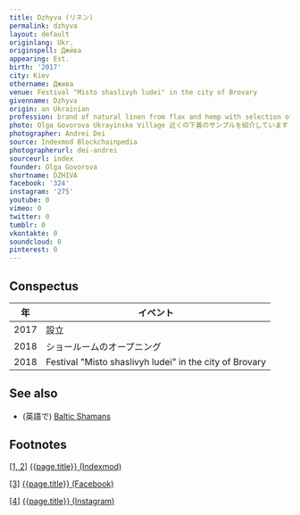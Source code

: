 ```yaml
---
title: Dzhyva (リネン)
permalink: dzhyva
layout: default
originlang: Ukr.
originspell: Джи́ва
appearing: Est.
birth: '2017'
city: Kiev
othername: Джива
venue: Festival "Misto shaslivyh ludei" in the city of Brovary
givenname: Dzhyva
origin: an Ukrainian
profession: brand of natural linen from flax and hemp with selection of old signs and patterns as a charm or amulet
photo: Olga Govorova Ukrayinske Village 近くの下着のサンプルを紹介しています
photographer: Andrei Dei
source: Indexmod Blockchainpedia
photographerurl: dei-andrei
sourceurl: index
founder: Olga Govorova
shortname: DZHIVA
facebook: '324'
instagram: '275'
youtube: 0
vimeo: 0
twitter: 0
tumblr: 0
vkontakte: 0
soundcloud: 0
pinterest: 0
---
```


## Conspectus

|年|イベント|
|-|-|
|2017|設立|
|2018|ショールームのオープニング|
|2018|Festival "Misto shaslivyh ludei" in the city of Brovary|


## See also

+ (英語で) [Baltic Shamans](baltic-shamans)


## Footnotes

[[1, 2]](#a1) <span id="f1"></span> [{{page.title}} (Indexmod)](index)

[[3]](#a3) <span id="f3"></span> [{{page.title}} (Facebook)](https://www.facebook.com/pg/dzhyvalinen/about/?ref=page_internal)

[[4]](#a4) <span id="f4"></span> [{{page.title}} (Instagram)](https://www.instagram.com/dzhyva_linen/)
